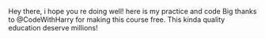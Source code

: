 Hey there, i hope you re doing well!
here is my practice and code 
Big thanks to @CodeWithHarry for making this course free. This kinda quality education deserve millions!
